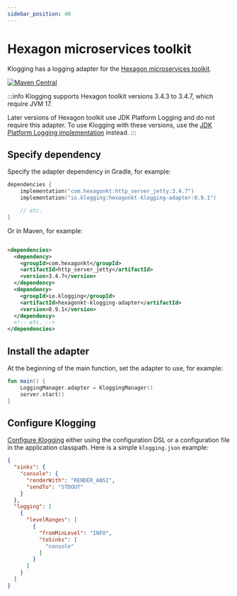 ```yaml
---
sidebar_position: 40
---
```


# Hexagon microservices toolkit

Klogging has a logging adapter for the [Hexagon microservices toolkit](https://hexagonkt.com/).

[![Maven Central](https://img.shields.io/maven-central/v/io.klogging/slf4j-klogging.svg?label=maven%20central)](https://search.maven.org/search?q=g:%22io.klogging%22%20AND%20a:%22slf4j-klogging%22)

:::info
Klogging supports Hexagon toolkit versions 3.4.3 to 3.4.7, which require JVM 17.

Later versions of Hexagon toolkit use JDK Platform Logging and do not require this adapter.
To use Klogging with these versions, use the
[JDK Platform Logging implementation](jdk-platform-logging.md) instead.
:::

## Specify dependency

Specify the adapter dependency in Gradle, for example:

```kotlin
dependencies {
    implementation("com.hexagonkt:http_server_jetty:3.4.7")
    implementation("io.klogging:hexagonkt-klogging-adapter:0.9.1")

    // etc.
}
```

Or in Maven, for example:

```xml

<dependencies>
  <dependency>
    <groupId>com.hexagonkt</groupId>
    <artifactId>http_server_jetty</artifactId>
    <version>3.4.7</version>
  </dependency>
  <dependency>
    <groupId>io.klogging</groupId>
    <artifactId>hexagonkt-klogging-adapter</artifactId>
    <version>0.9.1</version>
  </dependency>
  <!-- etc. -->
</dependencies>
```

## Install the adapter

At the beginning of the main function, set the adapter to use, for example:

```kotlin
fun main() {
    LoggingManager.adapter = KloggingManager()
    server.start()
}
```

## Configure Klogging

[Configure Klogging](../configuration/configuration.md) either using the configuration DSL or a
configuration file in the application classpath. Here is a simple `klogging.json` example:

```json
{
  "sinks": {
    "console": {
      "renderWith": "RENDER_ANSI",
      "sendTo": "STDOUT"
    }
  },
  "logging": [
    {
      "levelRanges": [
        {
          "fromMinLevel": "INFO",
          "toSinks": [
            "console"
          ]
        }
      ]
    }
  ]
}
```
